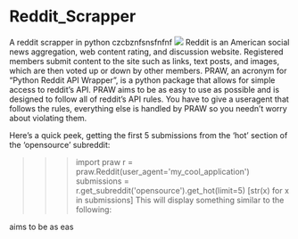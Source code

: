 # Reddit_Scrapper
A reddit scrapper in python
czcbznfsnsfnfnf
![](http://www.vectorsland.com/imgd/l58587-reddit-logo-55371.png)
Reddit is an American social news aggregation, web content rating, and discussion website. Registered members submit content to the site such as links, text posts, and images, which are then voted up or down by other members. 
PRAW, an acronym for “Python Reddit API Wrapper”, is a python package that allows for simple access to reddit’s API. PRAW aims to be as easy to use as possible and is designed to follow all of reddit’s API rules. You have to give a useragent that follows the rules, everything else is handled by PRAW so you needn’t worry about violating them.

Here’s a quick peek, getting the first 5 submissions from the ‘hot’ section of the ‘opensource’ subreddit:

>>> import praw
>>> r = praw.Reddit(user_agent='my_cool_application')
>>> submissions = r.get_subreddit('opensource').get_hot(limit=5)
>>> [str(x) for x in submissions]
This will display something similar to the following:

aims to be as eas
